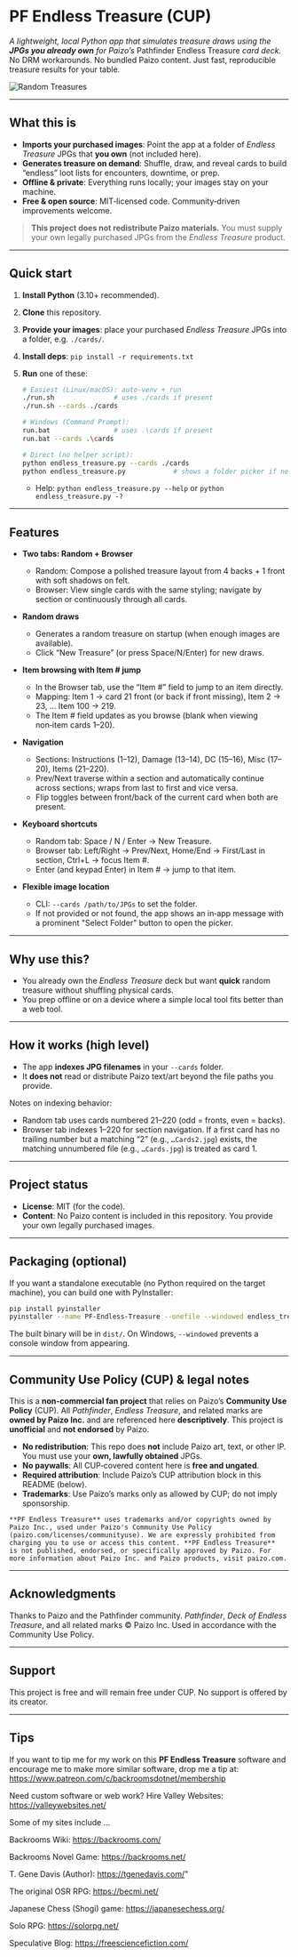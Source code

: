 # PF Endless Treasure (CUP)

*A lightweight, local Python app that simulates treasure draws using the **JPGs you already own** for Paizo’s* Pathfinder Endless Treasure *card deck.*
No DRM workarounds. No bundled Paizo content. Just fast, reproducible treasure results for your table.

![Random Treasures](./random_treasure.png)

---

## What this is

* **Imports your purchased images**: Point the app at a folder of *Endless Treasure* JPGs that **you own** (not included here).
* **Generates treasure on demand**: Shuffle, draw, and reveal cards to build “endless” loot lists for encounters, downtime, or prep.
* **Offline & private**: Everything runs locally; your images stay on your machine.
* **Free & open source**: MIT‑licensed code. Community‑driven improvements welcome.

> **This project does not redistribute Paizo materials.** You must supply your own legally purchased JPGs from the *Endless Treasure* product.

---

## Quick start

1. **Install Python** (3.10+ recommended).
2. **Clone** this repository.
3. **Provide your images**: place your purchased *Endless Treasure* JPGs into a folder, e.g. `./cards/`.
4. **Install deps**: `pip install -r requirements.txt`
5. **Run** one of these:

   ```bash
   # Easiest (Linux/macOS): auto-venv + run
   ./run.sh               # uses ./cards if present
   ./run.sh --cards ./cards

   # Windows (Command Prompt):
   run.bat                # uses .\cards if present
   run.bat --cards .\cards

   # Direct (no helper script):
   python endless_treasure.py --cards ./cards
   python endless_treasure.py            # shows a folder picker if needed
   ```

   - Help: `python endless_treasure.py --help` or `python endless_treasure.py -?`

---

## Features

* **Two tabs: Random + Browser**
  - Random: Compose a polished treasure layout from 4 backs + 1 front with soft shadows on felt.
  - Browser: View single cards with the same styling; navigate by section or continuously through all cards.

* **Random draws**
  - Generates a random treasure on startup (when enough images are available).
  - Click “New Treasure” (or press Space/N/Enter) for new draws.

* **Item browsing with Item # jump**
  - In the Browser tab, use the “Item #” field to jump to an item directly.
  - Mapping: Item 1 → card 21 front (or back if front missing), Item 2 → 23, … Item 100 → 219.
  - The Item # field updates as you browse (blank when viewing non‑item cards 1–20).

* **Navigation**
  - Sections: Instructions (1–12), Damage (13–14), DC (15–16), Misc (17–20), Items (21–220).
  - Prev/Next traverse within a section and automatically continue across sections; wraps from last to first and vice versa.
  - Flip toggles between front/back of the current card when both are present.

* **Keyboard shortcuts**
  - Random tab: Space / N / Enter → New Treasure.
  - Browser tab: Left/Right → Prev/Next, Home/End → First/Last in section, Ctrl+L → focus Item #.
  - Enter (and keypad Enter) in Item # → jump to that item.

* **Flexible image location**
  - CLI: `--cards /path/to/JPGs` to set the folder.
  - If not provided or not found, the app shows an in‑app message with a prominent "Select Folder" button to open the picker.


---

## Why use this?

* You already own the *Endless Treasure* deck but want **quick** random treasure without shuffling physical cards.
* You prep offline or on a device where a simple local tool fits better than a web tool.

---

## How it works (high level)

* The app **indexes JPG filenames** in your `--cards` folder.
* It **does not** read or distribute Paizo text/art beyond the file paths you provide.

Notes on indexing behavior:
- Random tab uses cards numbered 21–220 (odd = fronts, even = backs).
- Browser tab indexes 1–220 for section navigation. If a first card has no trailing number but a matching “2” (e.g., `…Cards2.jpg`) exists, the matching unnumbered file (e.g., `…Cards.jpg`) is treated as card 1.

---

## Project status

* **License**: MIT (for the code).
* **Content**: No Paizo content is included in this repository. You provide your own legally purchased images.

---

## Packaging (optional)

If you want a standalone executable (no Python required on the target machine), you can build one with PyInstaller:

```bash
pip install pyinstaller
pyinstaller --name PF-Endless-Treasure --onefile --windowed endless_treasure.py
```

The built binary will be in `dist/`. On Windows, `--windowed` prevents a console window from appearing.

---

## Community Use Policy (CUP) & legal notes

This is a **non‑commercial fan project** that relies on Paizo’s **Community Use Policy** (CUP). All *Pathfinder*, *Endless Treasure*, and related marks are **owned by Paizo Inc.** and are referenced here **descriptively**. This project is **unofficial** and **not endorsed** by Paizo.

* **No redistribution**: This repo does **not** include Paizo art, text, or other IP. You must use your **own, lawfully obtained** JPGs.
* **No paywalls**: All CUP‑covered content here is **free and ungated**.
* **Required attribution**: Include Paizo’s CUP attribution block in this README (below).
* **Trademarks**: Use Paizo’s marks only as allowed by CUP; do not imply sponsorship.

 ```
 **PF Endless Treasure** uses trademarks and/or copyrights owned by Paizo Inc., used under Paizo's Community Use Policy
(paizo.com/licenses/communityuse). We are expressly prohibited from charging you to use or access this content. **PF Endless Treasure**
 is not published, endorsed, or specifically approved by Paizo. For more information about Paizo Inc. and Paizo products, visit paizo.com.
```

---

## Acknowledgments

Thanks to Paizo and the Pathfinder community. *Pathfinder*, *Deck of Endless Treasure*, and all related marks © Paizo Inc. Used in accordance with the Community Use Policy.

---

## Support

This project is free and will remain free under CUP. No support is offered by its creator.

---

## Tips

If you want to tip me for my work on this **PF Endless Treasure** software and encourage me to make more similar software, drop me a tip at: https://www.patreon.com/c/backroomsdotnet/membership

Need custom software or web work? Hire Valley Websites: https://valleywebsites.net/

Some of my sites include ...

Backrooms Wiki: https://backrooms.com/

Backrooms Novel Game: https://backrooms.net/

T. Gene Davis (Author): https://tgenedavis.com/"

The original OSR RPG: https://becmi.net/

Japanese Chess (Shogi) game: https://japanesechess.org/

Solo RPG: https://solorpg.net/

Speculative Blog: https://freesciencefiction.com/
